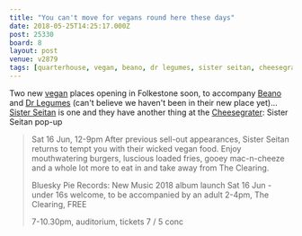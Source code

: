 ```yaml
---
title: "You can't move for vegans round here these days"
date: 2018-05-25T14:25:17.000Z
post: 25330
board: 8
layout: post
venue: v2879
tags: [quarterhouse, vegan, beano, dr legumes, sister seitan, cheesegrater]
---
```

Two new <a href="/wiki/vegan">vegan</a> places opening in Folkestone soon, to accompany <a href="/wiki/beano">Beano</a> and <a href="/wiki/dr+legumes">Dr Legumes</a> (can't believe we haven't been in their new place yet)... <a href="/wiki/sister+seitan">Sister Seitan</a> is one and they have another thing at the <a href="/wiki/cheesegrater">Cheesegrater</a>:
Sister Seitan pop-up

<blockquote>Sat 16 Jun, 12-9pm
After previous sell-out appearances, Sister Seitan returns to tempt you with their wicked vegan food. Enjoy mouthwatering burgers, luscious loaded fries, gooey mac-n-cheeze and a whole lot more to eat in and take away from The Clearing.

Bluesky Pie Records: New Music 2018 album launch
Sat 16 Jun - under 16s welcome, to be accompanied by an adult
2-4pm, The Clearing, FREE

7-10.30pm, auditorium, tickets 7 / 5 conc</blockquote>
